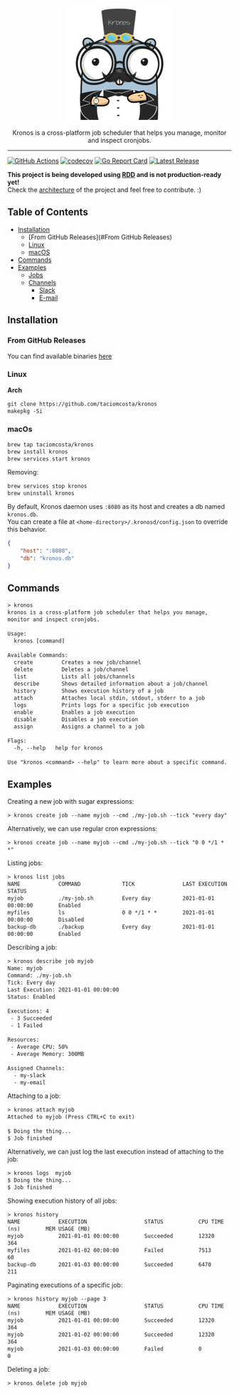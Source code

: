<p align="center">
  <img src="./docs/kronos.png">
  <br><br>
  Kronos is a cross-platform job scheduler that helps you manage, monitor and inspect cronjobs.
</p>

---

[![GitHub Actions](https://github.com/taciomcosta/kronos/workflows/main/badge.svg)](https://github.com/taciomcosta/kronos/actions)
[![codecov](https://codecov.io/gh/taciomcosta/kronos/branch/master/graph/badge.svg?token=bVwkHbOHOk)](https://codecov.io/gh/taciomcosta/kronos)
[![Go Report Card](https://goreportcard.com/badge/github.com/taciomcosta/kronos)](https://goreportcard.com/report/github.com/taciomcosta/kronos)
[![Latest Release](https://img.shields.io/github/v/release/taciomcosta/kronos?include_prereleases)](https://github.com/taciomcosta/kronos/releases/latest)

**This project is being developed using [RDD](https://tom.preston-werner.com/2010/08/23/readme-driven-development.html) and is not production-ready yet!**
<br>Check the [architecture](docs/ARCHITECTURE.md) of the project and feel free to contribute. :)

## Table of Contents
- [Installation](#Installation)
  - [From GitHub Releases](#From GitHub Releases)
  - [Linux](#Linux)
  - [macOS](#macOS)
- [Commands](#Commands)
- [Examples](#Examples)
  - [Jobs](#Jobs)
  - [Channels](#Channels)
    - [Slack](#Slack)
    - [E-mail](#Email)


## Installation
### From GitHub Releases
You can find available binaries [here](https://github.com/taciomcosta/kronos/releases)

### Linux

**Arch**
```
git clone https://github.com/taciomcosta/kronos
makepkg -Si
```

### macOs
```
brew tap taciomcosta/kronos
brew install kronos
brew services start kronos
```

Removing: 
```
brew services stop kronos
brew uninstall kronos
```

By default, Kronos daemon uses `:8080` as its host and creates a db named
`kronos.db`. <br>
You can create a file at `<home-directory>/.kronosd/config.json`
to override this behavior.
```json
{
    "host": ":8080",
    "db": "kronos.db"
}
```


## Commands
```
> kronos
kronos is a cross-platform job scheduler that helps you manage, monitor and inspect cronjobs.

Usage:
  kronos [command]

Available Commands:
  create         Creates a new job/channel
  delete         Deletes a job/channel
  list           Lists all jobs/channels
  describe       Shows detailed information about a job/channel
  history        Shows execution history of a job
  attach         Attaches local stdin, stdout, stderr to a job
  logs           Prints logs for a specific job execution
  enable         Enables a job execution
  disable        Disables a job execution
  assign         Assigns a channel to a job

Flags:
  -h, --help   help for kronos

Use "kronos <command> --help" to learn more about a specific command.
```

## Examples

Creating a new job with sugar expressions: 
```
> kronos create job --name myjob --cmd ./my-job.sh --tick "every day"
```
Alternatively, we can use regular cron expressions:
```
> kronos create job --name myjob --cmd ./my-job.sh --tick "0 0 */1 * *"
```

Listing jobs:
```
> kronos list jobs
NAME            COMMAND             TICK               LAST EXECUTION             STATUS
myjob           ./my-job.sh         Every day          2021-01-01 00:00:00        Enabled 
myfiles         ls                  0 0 */1 * *        2021-01-01 00:00:00        Disabled
backup-db       ./backup            Every day          2021-01-01 00:00:00        Enabled
```

Describing a job:
```
> kronos describe job myjob
Name: myjob
Command: ./my-job.sh
Tick: Every day
Last Execution: 2021-01-01 00:00:00
Status: Enabled

Executions: 4 
 - 3 Succeeded
 - 1 Failed

Resources:
 - Average CPU: 50%
 - Average Memory: 300MB
 
Assigned Channels:
  - my-slack
  - my-email
```

Attaching to a job:
```
> kronos attach myjob
Attached to myjob (Press CTRL+C to exit)

$ Doing the thing...
$ Job finished
```

Alternatively, we can just log the last execution instead of attaching to the job:
```
> kronos logs  myjob
$ Doing the thing...
$ Job finished
```

Showing execution history of all jobs:
```
> kronos history
NAME            EXECUTION                  STATUS           CPU TIME (ns)        MEM USAGE (MB)
myjob           2021-01-01 00:00:00        Succeeded        12320                364
myfiles         2021-01-02 00:00:00        Failed           7513                 60
backup-db       2021-01-03 00:00:00        Succeeded        6470                 211
```

Paginating executions of a specific job:
```
> kronos history myjob --page 3
NAME            EXECUTION                  STATUS           CPU TIME (ns)        MEM USAGE (MB)
myjob           2021-01-01 00:00:00        Succeeded        12320                364
myjob           2021-01-02 00:00:00        Succeeded        12320                364
myjob           2021-01-03 00:00:00        Failed           0                    0
```


Deleting a job:
```
> kronos delete job myjob
```

